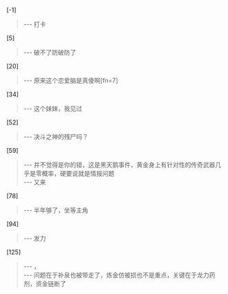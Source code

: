 
[-1] 
>--- 打卡<br>

[5] 
>--- 破不了防破防了<br>

[20] 
>--- 原来这个恋爱脑是真傻啊[fn=7]<br>

[34] 
>--- 这个妹妹，我见过<br>

[52] 
>--- 决斗之神的残尸吗？<br>

[59] 
>--- 并不觉得是你的错，这是黑天鹅事件，黄金身上有针对性的传奇武器几乎是零概率，硬要说就是情报问题<br>
>--- 又来<br>

[78] 
>--- 半年够了，坐等主角<br>

[94] 
>--- 发力<br>

[125] 
>--- ，<br>
>--- 问题在于补泉也被带走了，炼金仿被损也不是重点，关键在于龙力药剂，资金链断了<br>
